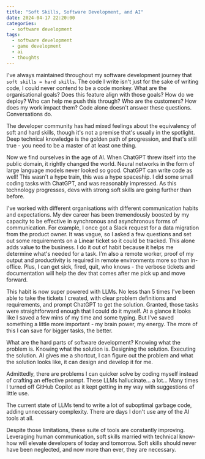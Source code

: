 ```yaml
---
title: "Soft Skills, Software Development, and AI"
date: 2024-04-17 22:20:00
categories:
  - software development
tags:
  - software development
  - game development
  - ai
  - thoughts
---
```


I've always maintained throughout my software development journey that `soft skills = hard skills`. The code I write isn't just for the sake of writing code, I could never contend to be a code monkey. What are the organisational goals? Does this feature align with those goals? How do we deploy? Who can help me push this through? Who are the customers? How does my work impact them? Code alone doesn't answer these questions. Conversations do.

The developer community has had mixed feelings about the equivalency of soft and hard skills, though it's not a premise that's usually in the spotlight. Deep technical knowledge is the golden path of progression, and that's still true - you need to be a master of at least one thing.

Now we find ourselves in the age of AI. When ChatGPT threw itself into the public domain, it rightly changed the world. Neural networks in the form of large language models never looked so good. ChatGPT can write code as well! This wasn't a hype train, this was a hype spaceship. I did some small coding tasks with ChatGPT, and was reasonably impressed. As this technology progresses, devs with strong soft skills are going further than before.

I've worked with different organisations with different communication habits and expectations. My dev career has been tremendously boosted by my capacity to be effective in synchronous and asynchronous forms of communication. For example, I once got a Slack request for a data migration from the product owner. It was vague, so I asked a few questions and set out some requirements on a Linear ticket so it could be tracked. This alone adds value to the business. I do it out of habit because it helps me determine what's needed for a task. I'm also a remote worker, proof of my output and productivity is required in remote environments more so than in-office. Plus, I can get sick, fired, quit, who knows - the verbose tickets and documentation will help the dev that comes after me pick up and move forward.

This habit is now super powered with LLMs. No less than 5 times I've been able to take the tickets I created, with clear problem definitions and requirements, and prompt ChatGPT to get the solution. Granted, those tasks were straightforward enough that I could do it myself. At a glance it looks like I saved a few mins of my time and some typing. But I've saved something a little more important - my brain power, my energy. The more of this I can save for bigger tasks, the better.

What are the hard parts of software development? Knowing what the problem is. Knowing what the solution is. Designing the solution. Executing the solution. AI gives me a shortcut, I can figure out the problem and what the solution looks like, it can design and develop it for me.

Admittedly, there are problems I can quicker solve by coding myself instead of crafting an effective prompt. These LLMs hallucinate... a lot... Many times I turned off GitHub Copilot as it kept getting in my way with suggestions of little use.

The current state of LLMs tend to write a lot of suboptimal garbage code, adding unnecessary complexity. There are days I don't use any of the AI tools at all.

Despite those limitations, these suite of tools are constantly improving. Leveraging human communication, soft skills married with technical know-how will elevate developers of today and tomorrow. Soft skills should never have been neglected, and now more than ever, they are necessary.
